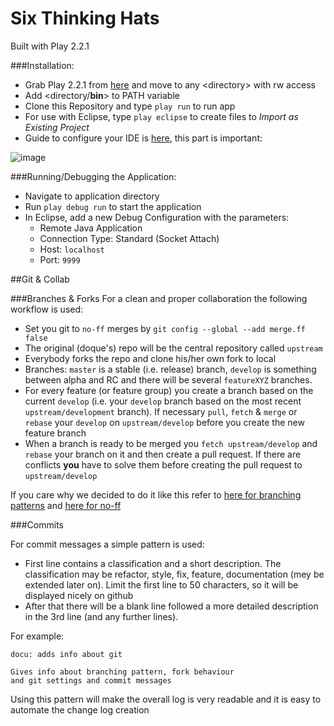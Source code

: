 Six Thinking Hats
====

Built with Play 2.2.1

###Installation:
* Grab Play 2.2.1 from [here](http://www.playframework.com/download) and move to any &lt;directory&gt; with rw access
* Add &lt;directory/**bin**&gt; to PATH variable
* Clone this Repository and type `play run` to run app
* For use with Eclipse, type `play eclipse` to create files to *Import as Existing Project*
* Guide to configure your IDE is [here](http://scala-ide.org/docs/tutorials/play/), this part is important:  

![image](http://scala-ide.org/docs/_images/refresh-on-access.png)

###Running/Debugging the Application:
* Navigate to application directory
* Run `play debug run` to start the application
* In Eclipse, add a new Debug Configuration with the parameters:
	* Remote Java Application
	* Connection Type: Standard (Socket Attach)
	* Host: `localhost`
	* Port: `9999`

##Git & Collab

###Branches & Forks
For a clean and proper collaboration the following workflow is used:

* Set you git to `no-ff` merges by `git config --global --add merge.ff false`
* The original (doque's) repo will be the central repository called `upstream`
* Everybody forks the repo and clone his/her own fork to local
* Branches: `master` is a stable (i.e. release) branch, `develop` is something between alpha and RC and there will be several `featureXYZ` branches.
* For every feature (or feature group) you create a branch based on the current `develop` (i.e. your `develop` branch based on the most recent `upstream/development` branch). If necessary `pull`, `fetch` & `merge` or `rebase` your `develop` on `upstream/develop` before you create the new feature branch
* When a branch is ready to be merged you `fetch upstream/develop` and `rebase` your branch on it and then create a pull request. If there are conflicts **you** have to solve them before creating the pull request to `upstream/develop`

If you care why we decided to do it like this refer to [here for branching patterns](https://blogs.atlassian.com/2013/05/git-branching-and-forking-in-the-enterprise-why-fork/) and [here for no-ff](http://www.relativesanity.com/articles/ffwd)

###Commits

For commit messages a simple pattern is used:

* First line contains a classification and a short description. The classification may be refactor, style, fix, feature, documentation (mey be extended later on). Limit the first line to 50 characters, so it will be displayed nicely on github
* After that there will be a blank line followed a more detailed description in the 3rd line (and any further lines).

For example:

```
docu: adds info about git
    
Gives info about branching pattern, fork behaviour
and git settings and commit messages
```

Using this pattern will make the overall log is very readable and it is easy to automate the change log creation

